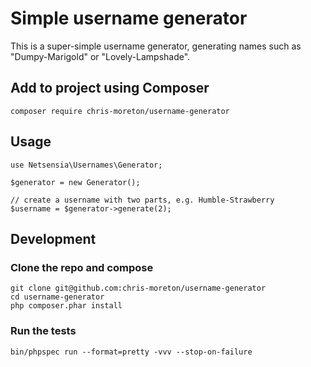 # Simple username generator

This is a super-simple username generator, generating names such as "Dumpy-Marigold" or "Lovely-Lampshade".

Add to project using Composer
-----------------------------

    composer require chris-moreton/username-generator
    
Usage
-----

    use Netsensia\Usernames\Generator;
    
    $generator = new Generator();
    
    // create a username with two parts, e.g. Humble-Strawberry
    $username = $generator->generate(2);
    
Development
-----------

### Clone the repo and compose

    git clone git@github.com:chris-moreton/username-generator
    cd username-generator
    php composer.phar install

### Run the tests

    bin/phpspec run --format=pretty -vvv --stop-on-failure
